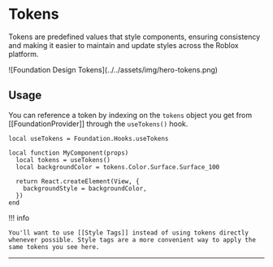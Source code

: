 # Tokens

<p class="intro">Tokens are predefined values that style components, ensuring consistency and making it easier to maintain and update styles across the Roblox platform.</p>

<div class="hero full-offset" markdown>
![Foundation Design Tokens](../../assets/img/hero-tokens.png)
</div>

## Usage

You can reference a token by indexing on the `tokens` object you get from [[FoundationProvider]] through the `useTokens()` hook.

```luau hl_lines="4 5"
local useTokens = Foundation.Hooks.useTokens

local function MyComponent(props)
  local tokens = useTokens()
  local backgroundColor = tokens.Color.Surface.Surface_100

  return React.createElement(View, {
    backgroundStyle = backgroundColor,
  })
end
```

!!! info

    You'll want to use [[Style Tags]] instead of using tokens directly whenever possible. Style tags are a more convenient way to apply the same tokens you see here.


---
